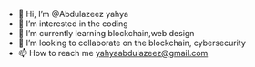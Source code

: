 - 👋 Hi, I’m @Abdulazeez yahya
- 👀 I’m interested in the coding 
- 🌱 I’m currently learning blockchain,web design 
- 💞️ I’m looking to collaborate on the blockchain, cybersecurity 
- 📫 How to reach me yahyaabdulazeez@gmail.com 

<!---
Abdulazeezyahya/Abdulazeezyahya is a ✨ special ✨ repository because its `README.md` (this file) appears on your GitHub profile.
You can click the Preview link to take a look at your changes.
--->
